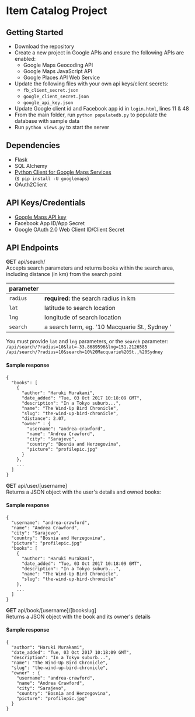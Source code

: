 # Item Catalog Project

## Getting Started
- Download the repository
- Create a new project in Google APIs and ensure the following APIs are enabled:
  - Google Maps Geocoding API
  - Google Maps JavaScript API
  - Google Places API Web Service
- Update the following files with your own api keys/client secrets:
  - `fb_client_secret.json`
  - `google_client_secret.json`
  - `google_api_key.json`
- Update Google client id and Facebook app id in `login.html`, lines 11 & 48
- From the main folder, run `python populatedb.py` to populate the database with sample data
- Run `python views.py` to start the server

## Dependencies
- Flask
- SQL Alchemy
- [Python Client for Google Maps Services](https://github.com/googlemaps/google-maps-services-python)  
(`$ pip install -U googlemaps`)
- OAuth2Client

## API Keys/Credentials
- [Google Maps API key](https://github.com/googlemaps/google-maps-services-python#api-keys)  
- Facebook App ID/App Secret
- Google OAuth 2.0 Web Client ID/Client Secret

## API Endpoints
**GET** api/search/  
Accepts search parameters and returns books within the search area, including distance (in km) from the search point

| parameter |  |
|--|--|
| `radius` | **required:** the search radius in km |
| `lat` | latitude to search location |
| `lng` | longitude of search location |
| `search` | a search term, eg. '10 Macquarie St., Sydney ' |

You must provide `lat` and `lng` parameters, or the `search` parameter:  
`/api/search/?radius=10&lat=-33.8689596&lng=151.2126585`  
`/api/search/?radius=10&search=10%20Macquarie%20St.,%20Sydney`  

#### Sample response

    {
      "books": [
        {
          "author": "Haruki Murakami",
          "date_added": "Tue, 03 Oct 2017 10:18:09 GMT",
          "description": "In a Tokyo suburb...",
          "name": "The Wind-Up Bird Chronicle",
          "slug": "the-wind-up-bird-chronicle",
          "distance": 2.07,
          "owner" : {
            "username": "andrea-crawford",
            "name": "Andrea Crawford",
            "city": "Sarajevo",
            "country": "Bosnia and Herzegovina",
            "picture": "profilepic.jpg"        
          }
        },
        ...
      ]
    }

**GET** api/user/[username]  
Returns a JSON object with the user's details and owned books:

#### Sample response

    {
      "username": "andrea-crawford",
      "name": "Andrea Crawford",
      "city": "Sarajevo",
      "country": "Bosnia and Herzegovina",
      "picture": "profilepic.jpg"
      "books": [
        {
          "author": "Haruki Murakami",
          "date_added": "Tue, 03 Oct 2017 10:18:09 GMT",
          "description": "In a Tokyo suburb...",
          "name": "The Wind-Up Bird Chronicle",
          "slug": "the-wind-up-bird-chronicle"
        },
        ...
      ]
    }

**GET** api/book/[username]/[bookslug]  
Returns a JSON object with the book and its owner's details

#### Sample response

    {
      "author": "Haruki Murakami",
      "date_added": "Tue, 03 Oct 2017 10:18:09 GMT",
      "description": "In a Tokyo suburb...",
      "name": "The Wind-Up Bird Chronicle",
      "slug": "the-wind-up-bird-chronicle",
      "owner" : {
        "username": "andrea-crawford",
        "name": "Andrea Crawford",
        "city": "Sarajevo",
        "country": "Bosnia and Herzegovina",
        "picture": "profilepic.jpg"        
      }
    }
